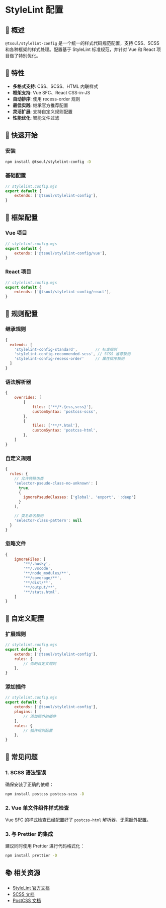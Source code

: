# StyleLint 配置

## 📖 概述

`@tsoul/stylelint-config` 是一个统一的样式代码规范配置，支持 CSS、SCSS 和各种框架的样式处理。配置基于 StyleLint 标准规范，并针对 Vue 和 React 项目做了特别优化。

## 🎯 特性

- **多格式支持**: CSS、SCSS、HTML 内联样式
- **框架支持**: Vue SFC、React CSS-in-JS
- **自动排序**: 使用 recess-order 规则
- **最佳实践**: 继承官方推荐配置
- **灵活扩展**: 支持自定义规则配置
- **性能优化**: 智能文件过滤

## 🚀 快速开始

### 安装

```bash
npm install @tsoul/stylelint-config -D
```

### 基础配置

```javascript
// stylelint.config.mjs
export default {
	extends: ['@tsoul/stylelint-config'],
}
```

## 📝 框架配置

### Vue 项目

```javascript
// stylelint.config.mjs
export default {
	extends: ['@tsoul/stylelint-config/vue'],
}
```

### React 项目

```javascript
// stylelint.config.mjs
export default {
	extends: ['@tsoul/stylelint-config/react'],
}
```

## 🔧 规则配置

### 继承规则

```javascript
{
  extends: [
    'stylelint-config-standard',        // 标准规则
    'stylelint-config-recommended-scss', // SCSS 推荐规则
    'stylelint-config-recess-order'     // 属性排序规则
  ]
}
```

### 语法解析器

```javascript
{
	overrides: [
		{
			files: ['**/*.{css,scss}'],
			customSyntax: 'postcss-scss',
		},
		{
			files: ['**/*.html'],
			customSyntax: 'postcss-html',
		},
	]
}
```

### 自定义规则

```javascript
{
  rules: {
    // 允许特殊伪类
    'selector-pseudo-class-no-unknown': [
      true,
      {
        ignorePseudoClasses: ['global', 'export', ':deep']
      }
    ],

    // 类名命名规则
    'selector-class-pattern': null
  }
}
```

### 忽略文件

```javascript
{
	ignoreFiles: [
		'**/.husky',
		'**/.vscode',
		'**/node_modules/**',
		'**/coverage/**',
		'**/dist/**',
		'**/output/**',
		'**/stats.html',
	]
}
```

## 🎨 自定义配置

### 扩展规则

```javascript
// stylelint.config.mjs
export default {
	extends: ['@tsoul/stylelint-config'],
	rules: {
		// 你的自定义规则
	},
}
```

### 添加插件

```javascript
// stylelint.config.mjs
export default {
	extends: ['@tsoul/stylelint-config'],
	plugins: [
		// 添加额外的插件
	],
	rules: {
		// 插件规则配置
	},
}
```

## 🚨 常见问题

### 1. SCSS 语法错误

确保安装了正确的依赖：

```bash
npm install postcss postcss-scss -D
```

### 2. Vue 单文件组件样式检查

Vue SFC 的样式检查已经配置好了 `postcss-html` 解析器，无需额外配置。

### 3. 与 Prettier 的集成

建议同时使用 Prettier 进行代码格式化：

```bash
npm install prettier -D
```

## 📚 相关资源

- [StyleLint 官方文档](https://stylelint.io/)
- [SCSS 文档](https://sass-lang.com/)
- [PostCSS 文档](https://postcss.org/)
